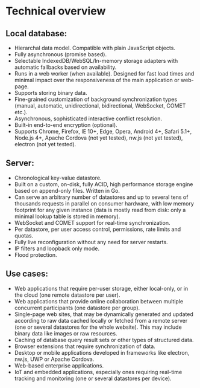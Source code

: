 # Technical overview

## Local database:

* Hierarchal data model. Compatible with plain JavaScript objects.
* Fully asynchronous (promise based).
* Selectable IndexedDB/WebSQL/In-memory storage adapters with automatic fallbacks based on availability.
* Runs in a web worker (when available). Designed for fast load times and minimal impact over the responsiveness of the main application or web-page.
* Supports storing binary data.
* Fine-grained customization of background synchronization types (manual, automatic, unidirectional, bidirectional, WebSocket, COMET etc.).
* Asynchronous, sophisticated interactive conflict resolution.
* Built-in end-to-end encryption (optional).
* Supports Chrome, Firefox, IE 10+, Edge, Opera, Android 4+, Safari 5.1+, Node.js 4+, Apache Cordova (not yet tested), nw.js (not yet tested), electron (not yet tested).

## Server:

* Chronological key-value datastore.
* Built on a custom, on-disk, fully ACID, high performance storage engine based on append-only files. Written in Go.
* Can serve an arbitrary number of datastores and up to several tens of thousands requests in parallel on consumer hardware, with low memory footprint for any given instance (data is mostly read from disk: only a minimal lookup table is stored in memory).
* WebSocket and COMET support for real-time synchronization.
* Per datastore, per user access control, permissions, rate limits and quotas.
* Fully live reconfiguration without any need for server restarts.
* IP filters and loopback only mode.
* Flood protection.

## Use cases:

* Web applications that require per-user storage, either local-only, or in the cloud (one remote datastore per user).
* Web applications that provide online collaboration between multiple concurrent participants (one datastore per group).
* Single-page web sites, that may be dynamically generated and updated according to raw data cached locally or fetched from a remote server (one or several datastores for the whole website). This may include binary data like images or raw resources.
* Caching of database query result sets or other types of structured data.
* Browser extensions that require synchronization of data.
* Desktop or mobile applications developed in frameworks like electron, nw.js, UWP or Apache Cordova.
* Web-based enterprise applications.
* IoT and embedded applications, especially ones requiring real-time tracking and monitoring (one or several datastores per device).